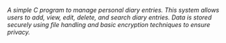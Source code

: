 *A simple C program to manage personal diary entries. This system allows users to add, view, edit, delete, and search diary entries. Data is stored securely using file handling and basic encryption techniques to ensure privacy.*